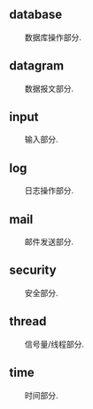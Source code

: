 ## database
&emsp;&emsp;数据库操作部分.
## datagram
&emsp;&emsp;数据报文部分.
## input 
&emsp;&emsp;输入部分.
## log 
&emsp;&emsp;日志操作部分.
## mail 
&emsp;&emsp;邮件发送部分.
## security 
&emsp;&emsp;安全部分.
## thread
&emsp;&emsp;信号量/线程部分.
## time
&emsp;&emsp;时间部分.
